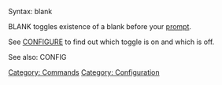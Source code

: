 Syntax: blank

BLANK toggles existence of a blank before your
[prompt](Prompt "wikilink").

See [CONFIGURE](Config "wikilink") to find out which toggle is on and
which is off.

See also: CONFIG

[Category: Commands](Category:_Commands "wikilink") [Category:
Configuration](Category:_Configuration "wikilink")
